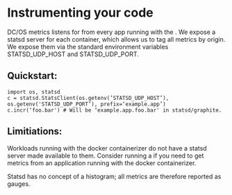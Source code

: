 # Instrumenting your code

DC/OS metrics listens for <statsd metrics> from every app running with the <Mesos containerizer>. We expose a statsd server for each container, which allows us to tag all metrics by origin. We expose them via the standard environment variables STATSD_UDP_HOST and STATSD_UDP_PORT. 

## Quickstart:

```
import os, statsd
c = statsd.StatsClient(os.getenv(’STATSD_UDP_HOST’), os.getenv('STATSD_UDP_PORT’), prefix=‘example.app’)
c.incr(‘foo.bar') # Will be ‘example.app.foo.bar' in statsd/graphite. 
```

## Limitiations:
Workloads running with the docker containerizer do not have a statsd server made available to them. Consider running a <statsd sidecar> if you need to get metrics from an application running with the docker containerizer.

Statsd has no concept of a histogram; all metrics are therefore reported as gauges.
